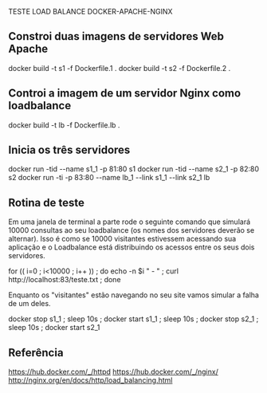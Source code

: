 TESTE LOAD BALANCE DOCKER-APACHE-NGINX


## Constroi duas imagens de servidores Web Apache

 docker build -t s1 -f Dockerfile.1 .
 docker build -t s2 -f Dockerfile.2 .

## Controi a imagem de um servidor Nginx como loadbalance

 docker build -t lb -f Dockerfile.lb .


## Inicia os três servidores

 docker run -tid --name s1_1 -p 81:80 s1 
 docker run -tid --name s2_1 -p 82:80 s2
 docker run -ti -p 83:80 --name lb_1 --link s1_1 --link s2_1 lb


## Rotina de teste

Em uma janela de terminal a parte rode o seguinte comando que simulará 10000 consultas ao seu loadbalance (os nomes dos servidores deverão se alternar). Isso é como se 10000 visitantes estivessem acessando sua aplicação e o Loadbalance está distribuindo os acessos entre os seus dois servidores.

 for (( i=0 ; i<10000 ; i++ )) ; do echo -n $i " - " ; curl http://localhost:83/teste.txt ; done


Enquanto os "visitantes" estão navegando no seu site vamos simular a falha de um deles.

 docker stop s1_1 ; sleep 10s ; docker start s1_1 ; sleep 10s ; docker stop s2_1 ; sleep 10s ; docker start s2_1


## Referência

https://hub.docker.com/_/httpd
https://hub.docker.com/_/nginx/
http://nginx.org/en/docs/http/load_balancing.html

